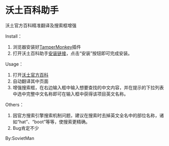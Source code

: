 # 沃土百科助手
沃土官方百科精准翻译及搜索框增强

Install：
1. 浏览器安装好[TamperMonkey](https://www.tampermonkey.net/)插件
2. 打开沃土百科助手[安装链接](https://github.com/qq57240/WakfuPediaAssistant/raw/main/WakfuAssistant.user.js)，点击“安装”按钮即可完成安装。

Usage：
1. 打开[沃土官方百科](https://www.wakfu.com/en/mmorpg/encyclopedia)
2. 自动翻译其中页面
3. 增强搜索框，在右边输入框中输入想要查找的中文内容，并在提示的下拉列表中选中完整中文名称即可在输入框中获得该项目英文名称。

Others：
1. 因官方搜索引擎搜索机制问题，建议在搜索时去掉英文全名中的部位名称，诸如“hat”、“boot”等等，使搜索更精确。
2. Bug肯定不少

By:SovietMan
